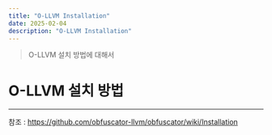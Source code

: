 ```yaml
---
title: "O-LLVM Installation"
date: 2025-02-04
description: "O-LLVM Installation"
---
```


<!-- more -->

>O-LLVM 설치 방법에 대해서

# O-LLVM 설치 방법  
---

참조 : https://github.com/obfuscator-llvm/obfuscator/wiki/Installation